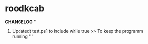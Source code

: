 # roodkcab

**CHANGELOG**
'''
1. Updatedt test.ps1 to include while true >> To keep the programm running
'''
